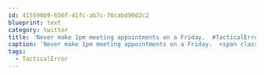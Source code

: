 ```yaml
---
id: 415590b9-656f-41fc-ab7c-76cabd90d2c2
blueprint: text
category: twitter
title: 'Never make 1pm meeting appointments on a Friday.  #TacticalError'
caption: 'Never make 1pm meeting appointments on a Friday.  <span class="hashtag hashtag_local">#<a href="http://tweettemp.darylchymko.ca/?tag=tacticalerror">TacticalError</a>'
tags:
  - TacticalError
---
```

